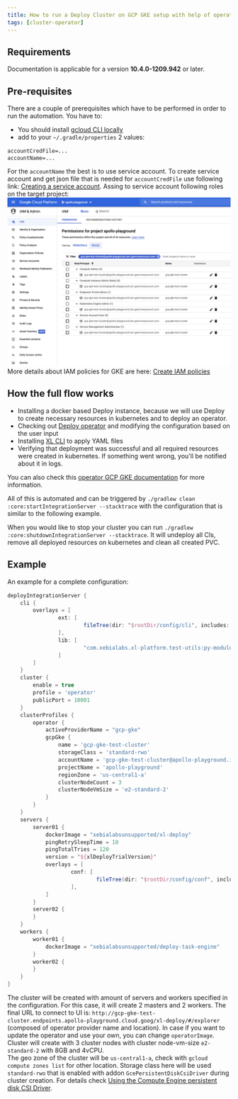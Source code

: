 ```yaml
---
title: How to run a Deploy Cluster on GCP GKE setup with help of operator 
tags: [cluster-operator]
---
```


## Requirements

Documentation is applicable for a version **10.4.0-1209.942** or later.

## Pre-requisites

There are a couple of prerequisites which have to be performed in order to run the automation.
You have to:
* You should install [gcloud CLI locally](https://cloud.google.com/sdk/docs/install)
* add to your `~/.gradle/properties` 2 values:
```shell script
accountCredFile=...
accountName=... 
```

For the `accountName` the best is to use service account. To create service account and get json file that is needed for `accountCredFile` use following link: 
[Creating a service account](https://cloud.google.com/docs/authentication/production#create_service_account). Assing to service account following roles 
on the target project: 
![IAM - Permissions for project for the service account](./pics/gcp-gke-project-permissions.png)
More details about IAM policies for GKE are here: [Create IAM policies](https://cloud.google.com/kubernetes-engine/docs/how-to/iam)

## How the full flow works

* Installing a docker based Deploy instance, because we will use Deploy to create necessary resources in kubernetes and to deploy an operator.
* Checking out [Deploy operator](https://github.com/xebialabs/xl-deploy-kubernetes-operator) and modifying the configuration based on the user input
* Installing [XL CLI](https://docs.xebialabs.com/v.10.3/deploy/how-to/install-the-xl-cli/) to apply YAML files 
* Verifying that deployment was successful and all required resources were created in kubernetes. If something went wrong, you'll be notified about it in logs.

You can also check this [operator GCP GKE documentation](https://xebialabs.github.io/xl-deploy-kubernetes-operator/docs/manual/gcp-gke) for 
more information.

All of this is automated and can be triggered by `./gradlew clean :core:startIntegrationServer --stacktrace` with the configuration that is similar
to the following example.

When you would like to stop your cluster you can run `./gradlew :core:shutdownIntegrationServer --stacktrace`.
It will undeploy all CIs, remove all deployed resources on kubernetes and clean all created PVC.

## Example

An example for a complete configuration:

```groovy
deployIntegrationServer {
    cli {
        overlays = [
                ext: [
                        fileTree(dir: "$rootDir/config/cli", includes: ["**/*.py"])
                ],
                lib: [
                        "com.xebialabs.xl-platform.test-utils:py-modules:${testUtilsVersion}@jar"
                ]
        ]
    }
    cluster {
        enable = true
        profile = 'operator'
        publicPort = 10001
    }
    clusterProfiles {
        operator {
            activeProviderName = "gcp-gke"
            gcpGke {
                name = 'gcp-gke-test-cluster'
                storageClass = 'standard-rwo'
                accountName = 'gcp-gke-test-cluster@apollo-playground.iam.gserviceaccount.com'
                projectName = 'apollo-playground'
                regionZone = 'us-central1-a'
                clusterNodeCount = 3
                clusterNodeVmSize = 'e2-standard-2'
            }
        }
    }
    servers {
        server01 {
            dockerImage = "xebialabsunsupported/xl-deploy"
            pingRetrySleepTime = 10
            pingTotalTries = 120
            version = "${xlDeployTrialVersion}"
            overlays = [
                    conf: [
                            fileTree(dir: "$rootDir/config/conf", includes: ["*.*"])
                    ],
            ]
        }
        server02 {
        }
    }
    workers {
        worker01 {
            dockerImage = "xebialabsunsupported/deploy-task-engine"
        }
        worker02 {
        }
    }
}
```

The cluster will be created with amount of servers and workers specified in the configuration. For this case,
 it will create 2 masters and 2 workers. The final URL to connect to UI is: 
 `http://gcp-gke-test-cluster.endpoints.apollo-playground.cloud.goog/xl-deploy/#/explorer` (composed of operator provider name and location).
In case if you want to update the operator and use your own, you can change `operatorImage`. 
Cluster will create with 3 cluster nodes with cluster node-vm-size `e2-standard-2` with 8GB and 4vCPU.  
The geo zone of the cluster will be `us-central1-a`, check with `gcloud compute zones list` for other location.
Storage class here will be used `standard-rwo` that is enabled with addon `GcePersistentDiskCsiDriver` during cluster creation. For details check 
[Using the Compute Engine persistent disk CSI Driver](https://cloud.google.com/kubernetes-engine/docs/how-to/persistent-volumes/gce-pd-csi-driver).
